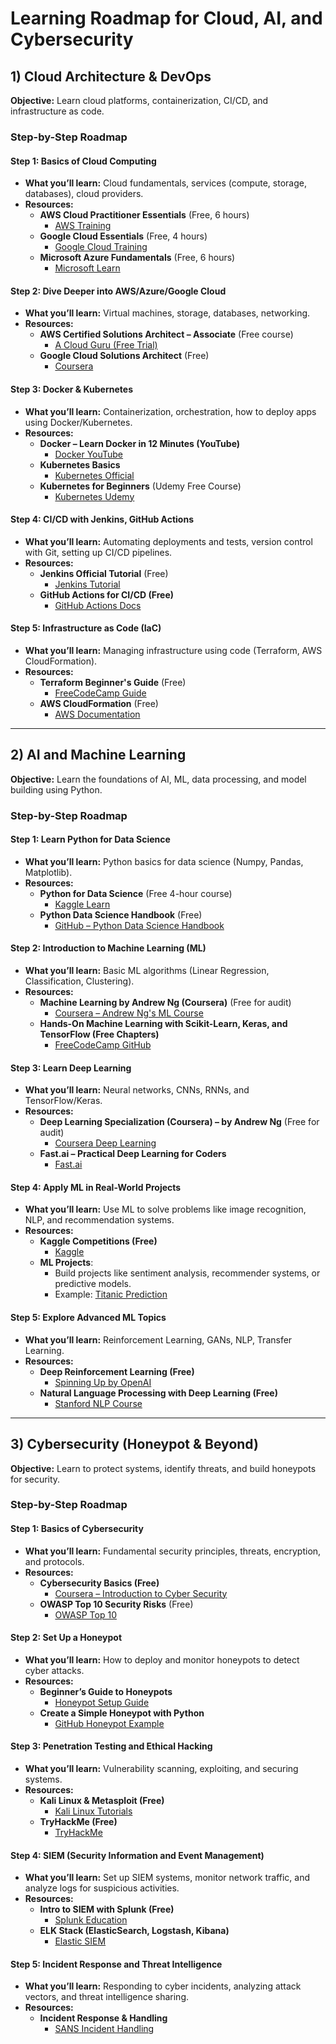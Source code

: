 
# Learning Roadmap for Cloud, AI, and Cybersecurity

## 1) Cloud Architecture & DevOps
**Objective:** Learn cloud platforms, containerization, CI/CD, and infrastructure as code.

### Step-by-Step Roadmap

#### Step 1: Basics of Cloud Computing
- **What you’ll learn:** Cloud fundamentals, services (compute, storage, databases), cloud providers.
- **Resources:**
  - **AWS Cloud Practitioner Essentials** (Free, 6 hours)
    - [AWS Training](https://www.aws.training/Details/Curriculum?id=20685)
  - **Google Cloud Essentials** (Free, 4 hours)
    - [Google Cloud Training](https://cloud.google.com/training)
  - **Microsoft Azure Fundamentals** (Free, 6 hours)
    - [Microsoft Learn](https://learn.microsoft.com/en-us/training/modules/azure-fundamentals/)

#### Step 2: Dive Deeper into AWS/Azure/Google Cloud
- **What you’ll learn:** Virtual machines, storage, databases, networking.
- **Resources:**
  - **AWS Certified Solutions Architect – Associate** (Free course)
    - [A Cloud Guru (Free Trial)](https://learn.acloudguru.com/course/aws-certified-solutions-architect-associate)
  - **Google Cloud Solutions Architect** (Free)
    - [Coursera](https://www.coursera.org/professional-certificates/google-cloud-architect)

#### Step 3: Docker & Kubernetes
- **What you’ll learn:** Containerization, orchestration, how to deploy apps using Docker/Kubernetes.
- **Resources:**
  - **Docker – Learn Docker in 12 Minutes (YouTube)**
    - [Docker YouTube](https://www.youtube.com/watch?v=3c-iBn73dDE)
  - **Kubernetes Basics**
    - [Kubernetes Official](https://kubernetes.io/docs/tutorials/kubernetes-basics/)
  - **Kubernetes for Beginners** (Udemy Free Course)
    - [Kubernetes Udemy](https://www.udemy.com/course/kubernetes-for-beginners/)

#### Step 4: CI/CD with Jenkins, GitHub Actions
- **What you’ll learn:** Automating deployments and tests, version control with Git, setting up CI/CD pipelines.
- **Resources:**
  - **Jenkins Official Tutorial** (Free)
    - [Jenkins Tutorial](https://www.jenkins.io/doc/tutorials/)
  - **GitHub Actions for CI/CD (Free)**
    - [GitHub Actions Docs](https://docs.github.com/en/actions)

#### Step 5: Infrastructure as Code (IaC)
- **What you’ll learn:** Managing infrastructure using code (Terraform, AWS CloudFormation).
- **Resources:**
  - **Terraform Beginner's Guide** (Free)
    - [FreeCodeCamp Guide](https://www.freecodecamp.org/news/learn-terraform-in-3-hours/)
  - **AWS CloudFormation** (Free)
    - [AWS Documentation](https://aws.amazon.com/cloudformation/)

---

## 2) AI and Machine Learning
**Objective:** Learn the foundations of AI, ML, data processing, and model building using Python.

### Step-by-Step Roadmap

#### Step 1: Learn Python for Data Science
- **What you’ll learn:** Python basics for data science (Numpy, Pandas, Matplotlib).
- **Resources:**
  - **Python for Data Science** (Free 4-hour course)
    - [Kaggle Learn](https://www.kaggle.com/learn/python)
  - **Python Data Science Handbook** (Free)
    - [GitHub – Python Data Science Handbook](https://github.com/jakevdp/PythonDataScienceHandbook)

#### Step 2: Introduction to Machine Learning (ML)
- **What you’ll learn:** Basic ML algorithms (Linear Regression, Classification, Clustering).
- **Resources:**
  - **Machine Learning by Andrew Ng (Coursera)** (Free for audit)
    - [Coursera – Andrew Ng's ML Course](https://www.coursera.org/learn/machine-learning)
  - **Hands-On Machine Learning with Scikit-Learn, Keras, and TensorFlow (Free Chapters)**
    - [FreeCodeCamp GitHub](https://github.com/ageron/handson-ml)

#### Step 3: Learn Deep Learning
- **What you’ll learn:** Neural networks, CNNs, RNNs, and TensorFlow/Keras.
- **Resources:**
  - **Deep Learning Specialization (Coursera) – by Andrew Ng** (Free for audit)
    - [Coursera Deep Learning](https://www.coursera.org/specializations/deep-learning)
  - **Fast.ai – Practical Deep Learning for Coders**
    - [Fast.ai](https://course.fast.ai/)

#### Step 4: Apply ML in Real-World Projects
- **What you’ll learn:** Use ML to solve problems like image recognition, NLP, and recommendation systems.
- **Resources:**
  - **Kaggle Competitions (Free)**
    - [Kaggle](https://www.kaggle.com/)
  - **ML Projects**:
    - Build projects like sentiment analysis, recommender systems, or predictive models.
    - Example: [Titanic Prediction](https://www.kaggle.com/c/titanic)

#### Step 5: Explore Advanced ML Topics
- **What you’ll learn:** Reinforcement Learning, GANs, NLP, Transfer Learning.
- **Resources:**
  - **Deep Reinforcement Learning (Free)**
    - [Spinning Up by OpenAI](https://spinningup.openai.com/en/latest/)
  - **Natural Language Processing with Deep Learning (Free)**
    - [Stanford NLP Course](https://web.stanford.edu/class/cs224n/)

---

## 3) Cybersecurity (Honeypot & Beyond)
**Objective:** Learn to protect systems, identify threats, and build honeypots for security.

### Step-by-Step Roadmap

#### Step 1: Basics of Cybersecurity
- **What you’ll learn:** Fundamental security principles, threats, encryption, and protocols.
- **Resources:**
  - **Cybersecurity Basics (Free)**
    - [Coursera – Introduction to Cyber Security](https://www.coursera.org/learn/intro-cyber-security)
  - **OWASP Top 10 Security Risks** (Free)
    - [OWASP Top 10](https://owasp.org/www-project-top-ten/)

#### Step 2: Set Up a Honeypot
- **What you’ll learn:** How to deploy and monitor honeypots to detect cyber attacks.
- **Resources:**
  - **Beginner’s Guide to Honeypots**
    - [Honeypot Setup Guide](https://www.honeynet.org/)
  - **Create a Simple Honeypot with Python**
    - [GitHub Honeypot Example](https://github.com/Th3M4t/Honeypot)

#### Step 3: Penetration Testing and Ethical Hacking
- **What you’ll learn:** Vulnerability scanning, exploiting, and securing systems.
- **Resources:**
  - **Kali Linux & Metasploit (Free)**
    - [Kali Linux Tutorials](https://www.kali.org/docs/)
  - **TryHackMe (Free)**
    - [TryHackMe](https://tryhackme.com/)

#### Step 4: SIEM (Security Information and Event Management)
- **What you’ll learn:** Set up SIEM systems, monitor network traffic, and analyze logs for suspicious activities.
- **Resources:**
  - **Intro to SIEM with Splunk (Free)**
    - [Splunk Education](https://www.splunk.com/en_us/training.html)
  - **ELK Stack (ElasticSearch, Logstash, Kibana)**
    - [Elastic SIEM](https://www.elastic.co/what-is/siem)

#### Step 5: Incident Response and Threat Intelligence
- **What you’ll learn:** Responding to cyber incidents, analyzing attack vectors, and threat intelligence sharing.
- **Resources:**
  - **Incident Response & Handling**
    - [SANS Incident Handling](https://www.sans.org/cyber-security-courses/incident-handling/)
